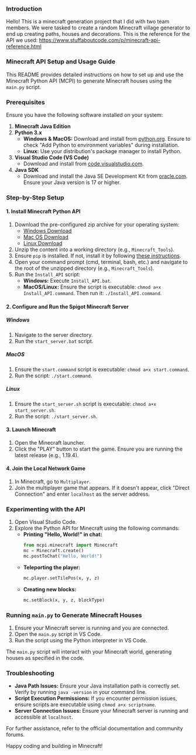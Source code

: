 ### Introduction
Hello! This is a minecraft generation project that I did with two team members. We were tasked to create a random Minecraft village generator to end up creating paths, houses and decorations. 
This is the reference for the API we used:
https://www.stuffaboutcode.com/p/minecraft-api-reference.html

### Minecraft API Setup and Usage Guide

This README provides detailed instructions on how to set up and use the Minecraft Python API (MCPI) to generate Minecraft houses using the `main.py` script.

### Prerequisites

Ensure you have the following software installed on your system:

1. **Minecraft Java Edition**
2. **Python 3.x**
    - **Windows & MacOS:** Download and install from [python.org](https://www.python.org/). Ensure to check "Add Python to environment variables" during installation.
    - **Linux:** Use your distribution's package manager to install Python.
3. **Visual Studio Code (VS Code)**
    - Download and install from [code.visualstudio.com](https://code.visualstudio.com/).
4. **Java SDK**
    - Download and install the Java SE Development Kit from [oracle.com](https://www.oracle.com/java/technologies/javase-downloads.html). Ensure your Java version is 17 or higher.

### Step-by-Step Setup

#### 1. Install Minecraft Python API

1. Download the pre-configured zip archive for your operating system:
    - [Windows Download](#)
    - [Mac OS Download](#)
    - [Linux Download](#)
2. Unzip the content into a working directory (e.g., `Minecraft_Tools`).
3. Ensure `pip` is installed. If not, install it by following [these instructions](https://pip.pypa.io/en/stable/installation/).
4. Open your command prompt (cmd, terminal, bash, etc.) and navigate to the root of the unzipped directory (e.g., `Minecraft_Tools`).
5. Run the `Install_API` script:
    - **Windows:** Execute `Install_API.bat`.
    - **MacOS/Linux:** Ensure the script is executable: `chmod a+x Install_API.command`. Then run it: `./Install_API.command`.

#### 2. Configure and Run the Spigot Minecraft Server

##### Windows
1. Navigate to the server directory.
2. Run the `start_server.bat` script.

##### MacOS
1. Ensure the `start.command` script is executable: `chmod a+x start.command`.
2. Run the script: `./start.command`.

##### Linux
1. Ensure the `start_server.sh` script is executable: `chmod a+x start_server.sh`.
2. Run the script: `./start_server.sh`.

#### 3. Launch Minecraft

1. Open the Minecraft launcher.
2. Click the "PLAY" button to start the game. Ensure you are running the latest release (e.g., 1.19.4).

#### 4. Join the Local Network Game

1. In Minecraft, go to `Multiplayer`.
2. Join the multiplayer game that appears. If it doesn't appear, click "Direct Connection" and enter `localhost` as the server address.

### Experimenting with the API

1. Open Visual Studio Code.
2. Explore the Python API for Minecraft using the following commands:
    - **Printing "Hello, World!" in chat:**
        ```python
        from mcpi.minecraft import Minecraft
        mc = Minecraft.create()
        mc.postToChat("Hello, World!")
        ```
    - **Teleporting the player:**
        ```python
        mc.player.setTilePos(x, y, z)
        ```
    - **Creating new blocks:**
        ```python
        mc.setBlock(x, y, z, blockType)
        ```

### Running `main.py` to Generate Minecraft Houses

1. Ensure your Minecraft server is running and you are connected.
2. Open the `main.py` script in VS Code.
3. Run the script using the Python interpreter in VS Code.

The `main.py` script will interact with your Minecraft world, generating houses as specified in the code.

### Troubleshooting

- **Java Path Issues:** Ensure your Java installation path is correctly set. Verify by running `java -version` in your command line.
- **Script Execution Permissions:** If you encounter permission issues, ensure scripts are executable using `chmod a+x scriptname`.
- **Server Connection Issues:** Ensure your Minecraft server is running and accessible at `localhost`.

For further assistance, refer to the official documentation and community forums.

Happy coding and building in Minecraft!
